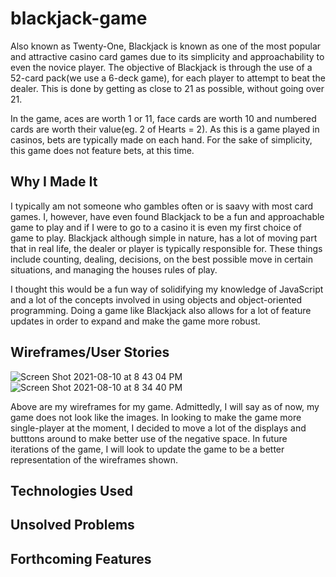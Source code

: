 # blackjack-game

Also known as Twenty-One, Blackjack is known as one of the most popular and attractive casino card games due to its simplicity and approachability to even the novice player. The objective of Blackjack is through the use of a 52-card pack(we use a 6-deck game), for each player to attempt to beat the dealer. This is done by getting as close to 21 as possible, without going over 21.  

In the game, aces are worth 1 or 11, face cards are worth 10 and numbered cards are worth their value(eg. 2 of Hearts = 2). As this is a game played in casinos, bets are typically made on each hand. For the sake of simplicity, this game does not feature bets, at this time. 

## Why I Made It

I typically am not someone who gambles often or is saavy with most card games. I, however, have even found Blackjack to be a fun and approachable game to play and if I were to go to a casino it is even my first choice of game to play. Blackjack although simple in nature, has a lot of moving part that in real life, the dealer or player is typically responsible for. These things include counting, dealing, decisions, on the best possible move in certain situations, and managing the houses rules of play. 

I thought this would be a fun way of solidifying my knowledge of JavaScript and a lot of the concepts involved in using objects and object-oriented programming. Doing a game like Blackjack also allows for a lot of feature updates in order to expand and make the game more robust.

## Wireframes/User Stories 
![Screen Shot 2021-08-10 at 8 43 04 PM](https://user-images.githubusercontent.com/25748411/130321414-475382be-7ab0-48cb-8c28-4b886f59bcc6.png)
![Screen Shot 2021-08-10 at 8 34 40 PM](https://user-images.githubusercontent.com/25748411/130321487-2a4452c6-9092-4386-a64c-df4606bd37b2.png)

Above are my wireframes for my game. Admittedly, I will say as of now, my game does not look like the images. In looking to make the game more single-player at the moment, I decided to move a lot of the displays and butttons around to make better use of the negative space. In future iterations of the game, I will look to update the game to be a better representation of the wireframes shown. 

## Technologies Used

## Unsolved Problems

## Forthcoming Features



